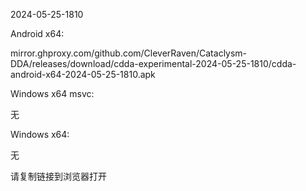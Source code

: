 2024-05-25-1810

Android x64:

mirror.ghproxy.com/github.com/CleverRaven/Cataclysm-DDA/releases/download/cdda-experimental-2024-05-25-1810/cdda-android-x64-2024-05-25-1810.apk

Windows x64 msvc:

无

Windows x64:

无

请复制链接到浏览器打开

